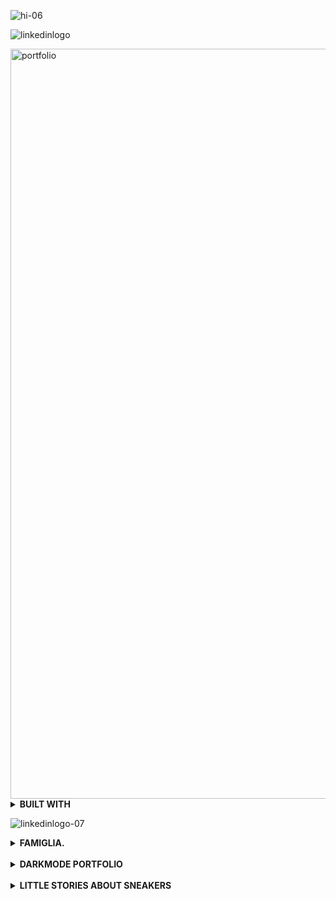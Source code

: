 ![hi-06](https://github.com/Alicexplore/Alicexplore/assets/102388803/aa82310a-5f78-4a30-89db-099ac9d9fbeb)

![linkedinlogo](https://github.com/user-attachments/assets/317c72dd-72a0-413c-910f-5828cf476ca3)

<img width="1200px" alt="portfolio" src="https://github.com/user-attachments/assets/2e2c9dd2-eaed-415e-89af-321e80bd1a27" />

<details> 
<summary><b>BUILT WITH</b></summary>
 
[![My Skills](https://skillicons.dev/icons?i=vite,react,tailwind,js,html,css,vscode,github,git)](https://skillicons.dev)

</details>

![linkedinlogo-07](https://github.com/Alicexplore/Alicexplore/assets/102388803/6e656bf4-adc6-4cd7-a72f-10a652e0fa76)

<details>
<summary><b> FAMIGLIA. <!-- { DESIGNED && DEVELOPED } --> </b></summary>

<br />

<img width="1200px" alt="Capture d’écran 2023-04-13 à 19 04 53" src="https://user-images.githubusercontent.com/102388803/231833260-6d375913-b7f9-4327-ad5c-4c7c0be734ad.png">

<details>
 
<summary><b>BUILT WITH </b></summary> 

[![My Skills](https://skillicons.dev/icons?i=react,tailwind,vite,js,html,css,vscode,ai,figma,github,git)](https://skillicons.dev)

</details>

<details>
 
<summary><b>REPOSIT</b></summary> 

https://github.com/Alicexplore/The_Famiglia_Project

</details>

</details>

<br />

<details>
<summary><b> DARKMODE PORTFOLIO <!-- { DESIGNED && DEVELOPED } --> </b></summary>

  <br />
  
<img width="1200px" alt="Capture d’écran 2023-07-20 à 14 56 39" src="https://github.com/Alicexplore/Alicexplore/assets/102388803/54ec30d2-cd1f-41ac-891f-7d9aa607a530">

<details>

<summary><b>BUILT WITH</b></summary> 

[![My Skills](https://skillicons.dev/icons?i=react,tailwind,vite,js,html,css,vscode,ai,figma,github,git)](https://skillicons.dev)

</details>

<details>
 
<summary><b>REPOSIT</b></summary> 

https://github.com/Alicexplore/The_Portfolio_Project

</details>

<details>
 
<summary><b>WEBSITE</b></summary> 

https://the-portfolio-project.vercel.app/

</details>


</details>

<br />

<details>

<summary><b> LITTLE STORIES ABOUT SNEAKERS</b></summary>


<br />

<img width="1200px" alt="Capture d’écran 2023-04-01 à 20 31 27" src="https://user-images.githubusercontent.com/102388803/229308368-be4de66b-c54c-49e5-b453-ba959c44f569.png"> 

<details>

<summary><b>BUILT WITH</b></summary> 

[![My Skills](https://skillicons.dev/icons?i=react,tailwind,vite,js,html,css,vscode,ai,figma,github,git)](https://skillicons.dev)

</details>

<details>
 
<summary><b>REPOSIT</b></summary> 

https://github.com/Alicexplore/The_Sneakers_Project

</details>

</details>
